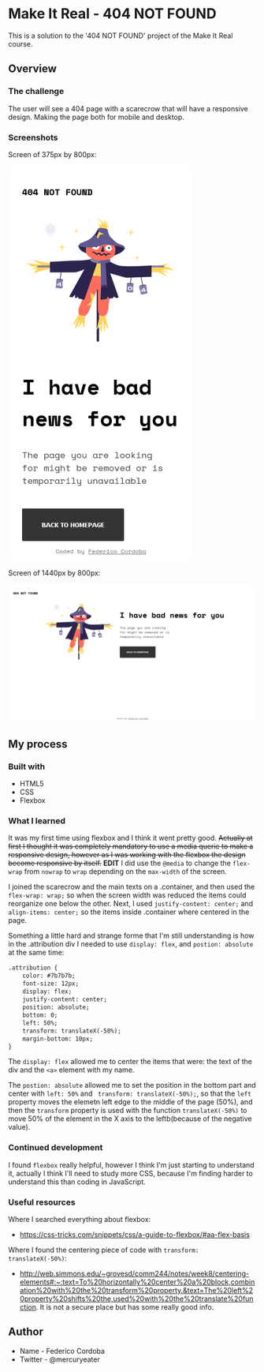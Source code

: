 # Make It Real - 404 NOT FOUND
This is a solution to the '404 NOT FOUND' project of the Make It Real course.
## Overview
### The challenge
The user will see a 404 page with a scarecrow that will have a responsive design. Making the page both for mobile and desktop.
### Screenshots
Screen of 375px by 800px:

![SS of the challenge in a screen of 375px by 800px](https://raw.githubusercontent.com/mercuryeater/404-page/main/ss/ss-375.png)

Screen of 1440px by 800px:

![SS of the challenge in a screen of 1440px by 800px](https://raw.githubusercontent.com/mercuryeater/404-page/main/ss/ss-1440.png)
 
## My process
### Built with
- HTML5
- CSS
- Flexbox 
### What I learned
It was my first time using flexbox and I think it went pretty good. ~~Actually at first I thought it was completely mandatory to use a media querie to make a responsive design, however as I was working with the flexbox the design become responsive by itself.~~ **EDIT** I did use the `@media` to change the `flex-wrap` from `nowrap` to `wrap` depending on the `max-width` of the screen.

I joined the scarecrow and the main texts on a .container, and then used the `flex-wrap: wrap;` so when the screen width was reduced the items could reorganize one below the other.
Next, I used `justify-content: center;` and `align-items: center;` so the items inside .container where centered in the page.

Something a little hard and strange forme that I'm still understanding is how in the .attribution div I needed to use `display: flex`, and `postion: absolute` at the same time:
```
.attribution {
    color: #7b7b7b;
    font-size: 12px;
    display: flex;
    justify-content: center;
    position: absolute;
    bottom: 0;
    left: 50%;
    transform: translateX(-50%);
    margin-bottom: 10px;
}
```
The `display: flex` allowed me to center the items that were: the text of the div and the `<a>` element with my name.

The `postion: absolute` allowed me to set the position in the bottom part and center with `left: 50%` and ` transform: translateX(-50%);`, so that the `left` property moves the elemetn left edge to the middle of the page (50%), and then the `transform` property is used with the function `translateX(-50%)` to move 50% of the element in the X axis to the leftb(because of the negative value).


### Continued development

I found `flexbox` really helpful, however I think I'm just starting to understand it, actually I think I'll need to study more CSS, because I'm finding harder to understand this than coding in JavaScript. 

### Useful resources
Where I searched everything about flexbox:
- https://css-tricks.com/snippets/css/a-guide-to-flexbox/#aa-flex-basis

Where I found the centering piece of code with `transform: translateX(-50%)`:
- http://web.simmons.edu/~grovesd/comm244/notes/week8/centering-elements#:~:text=To%20horizontally%20center%20a%20block,combination%20with%20the%20transform%20property.&text=The%20left%20property%20shifts%20the,used%20with%20the%20translate%20function.
It is not a secure place but has some really good info.

## Author
- Name - Federico Cordoba 
- Twitter - @mercuryeater

